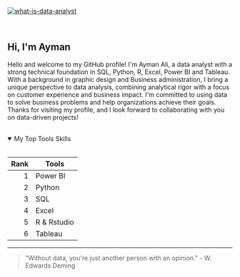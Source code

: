 <!-- TO DO: add more details about me later -->
<a href="https://ibb.co/VCNKz09"><img src="https://i.ibb.co/R6S5sGb/what-is-data-analyst.jpg" alt="what-is-data-analyst" border="0"></a>
<!--
<picture>
  <source media="(prefers-color-scheme: dark)" srcset="https://ibb.co/VCNKz09">
  <source media="(prefers-color-scheme: light)" srcset="https://ibb.co/VCNKz09">
  <img alt="A data analyst sitting in front of screens showing data charts." src="https://ibb.co/VCNKz09">
</picture>
-->

<br>


## Hi, I'm Ayman

Hello and welcome to my GitHub profile! I'm Ayman Ali, a data analyst with a strong technical foundation in SQL, Python, R, Excel, Power BI and Tableau. With a background in graphic design and Business administration, I bring a unique perspective to data analysis, combining analytical rigor with a focus on customer experience and business impact. I'm committed to using data to solve business problems and help organizations achieve their goals. Thanks for visiting my profile, and I look forward to collaborating with you on data-driven projects!


<br>


<details open>
<summary>My Top Tools Skills</summary>
<br>

| Rank | Tools             |
|-----:|-------------------|
|     1| Power BI          |
|     2| Python            |
|     3| SQL               |
|     4| Excel             |
|     5| R & Rstudio       |
|     6| Tableau           |


</details>


---
> "Without data, you're just another person with an opinion." - W. Edwards Deming



<!--
**aymanali1/aymanali1** is a ✨ _special_ ✨ repository because its `README.md` (this file) appears on your GitHub profile.

Here are some ideas to get you started:

- 🔭 I’m currently working on ...
- 🌱 I’m currently learning ...
- 👯 I’m looking to collaborate on ...
- 🤔 I’m looking for help with ...
- 💬 Ask me about ...
- 📫 How to reach me: ...
- 😄 Pronouns: ...
- ⚡ Fun fact: ...
-->
